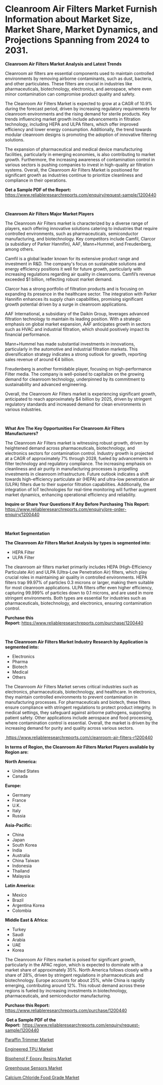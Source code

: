 <p><h1>Cleanroom Air Filters Market Furnish Information about Market Size, Market Share, Market Dynamics, and Projections Spanning from 2024 to 2031.</h1></p><p><strong>Cleanroom Air Filters Market Analysis and Latest Trends</strong></p>
<p><p>Cleanroom air filters are essential components used to maintain controlled environments by removing airborne contaminants, such as dust, bacteria, and other particulates. These filters are crucial in industries like pharmaceuticals, biotechnology, electronics, and aerospace, where even minor contamination can compromise product quality and safety.</p><p>The Cleanroom Air Filters Market is expected to grow at a CAGR of 10.9% during the forecast period, driven by increasing regulatory requirements for cleanroom environments and the rising demand for sterile products. Key trends influencing market growth include advancements in filtration technology, including HEPA and ULPA filters, which offer improved efficiency and lower energy consumption. Additionally, the trend towards modular cleanroom designs is promoting the adoption of innovative filtering solutions. </p><p>The expansion of pharmaceutical and medical device manufacturing facilities, particularly in emerging economies, is also contributing to market growth. Furthermore, the increasing awareness of contamination control in various sectors is pushing companies to invest in high-quality air filtration systems. Overall, the Cleanroom Air Filters Market is positioned for significant growth as industries continue to prioritize cleanliness and compliance in their operations.</p></p>
<p><strong>Get a Sample PDF of the Report:&nbsp;</strong> <a href="https://www.reliableresearchreports.com/enquiry/request-sample/1200440">https://www.reliableresearchreports.com/enquiry/request-sample/1200440</a></p>
<p>&nbsp;</p>
<p><strong>Cleanroom Air Filters Major Market Players</strong></p>
<p><p>The Cleanroom Air Filters market is characterized by a diverse range of players, each offering innovative solutions catering to industries that require controlled environments, such as pharmaceuticals, semiconductor manufacturing, and biotechnology. Key competitors include Camfil, Clarcor (a subsidiary of Parker Hannifin), AAF, Mann+Hummel, and Freudenberg, among others.</p><p>Camfil is a global leader known for its extensive product range and investment in R&D. The company's focus on sustainable solutions and energy efficiency positions it well for future growth, particularly with increasing regulations regarding air quality in cleanrooms. Camfil’s revenue exceeded $1 billion, reflecting robust market demand.</p><p>Clarcor has a strong portfolio of filtration products and is focusing on expanding its presence in the healthcare sector. The integration with Parker Hannifin enhances its supply chain capabilities, promising significant growth potential driven by a surge in cleanroom applications.</p><p>AAF International, a subsidiary of the Daikin Group, leverages advanced filtration technology to maintain its leading position. With a strategic emphasis on global market expansion, AAF anticipates growth in sectors such as HVAC and industrial filtration, which should positively impact its financial performance.</p><p>Mann+Hummel has made substantial investments in innovations, particularly in the automotive and industrial filtration markets. This diversification strategy indicates a strong outlook for growth, reporting sales revenue of around €4 billion.</p><p>Freudenberg is another formidable player, focusing on high-performance Filter media. The company is well-poised to capitalize on the growing demand for cleanroom technology, underpinned by its commitment to sustainability and advanced engineering.</p><p>Overall, the Cleanroom Air Filters market is experiencing significant growth, anticipated to reach approximately $4 billion by 2025, driven by stringent regulatory standards and increased demand for clean environments in various industries.</p></p>
<p>&nbsp;</p>
<p><strong>What Are The Key Opportunities For Cleanroom Air Filters Manufacturers?</strong></p>
<p><p>The Cleanroom Air Filters market is witnessing robust growth, driven by heightened demand across pharmaceuticals, biotechnology, and electronics sectors for contamination control. Industry growth is projected at a CAGR of approximately 7% through 2028, fueled by advancements in filter technology and regulatory compliance. The increasing emphasis on cleanliness and air purity in manufacturing processes is propelling investments in cleanroom infrastructure. Future outlook indicates a shift towards high-efficiency particulate air (HEPA) and ultra-low penetration air (ULPA) filters due to their superior filtration capabilities. Additionally, the integration of IoT technologies for real-time monitoring will further augment market dynamics, enhancing operational efficiency and reliability.</p></p>
<p><strong>Inquire or Share Your Questions If Any Before Purchasing This Report:</strong> <a href="https://www.reliableresearchreports.com/enquiry/pre-order-enquiry/1200440">https://www.reliableresearchreports.com/enquiry/pre-order-enquiry/1200440</a></p>
<p>&nbsp;</p>
<p><strong>Market Segmentation</strong></p>
<p><strong>The Cleanroom Air Filters Market Analysis by types is segmented into:</strong></p>
<p><ul><li>HEPA Filter</li><li>ULPA Filter</li></ul></p>
<p><p>The cleanroom air filters market primarily includes HEPA (High-Efficiency Particulate Air) and ULPA (Ultra-Low Penetration Air) filters, which play crucial roles in maintaining air quality in controlled environments. HEPA filters trap 99.97% of particles 0.3 microns or larger, making them suitable for most cleanroom applications. ULPA filters offer even higher efficiency, capturing 99.999% of particles down to 0.1 microns, and are used in more stringent environments. Both types are essential for industries such as pharmaceuticals, biotechnology, and electronics, ensuring contamination control.</p></p>
<p><strong>Purchase this Report:&nbsp;</strong><a href="https://www.reliableresearchreports.com/purchase/1200440">https://www.reliableresearchreports.com/purchase/1200440</a></p>
<p>&nbsp;</p>
<p><strong>The Cleanroom Air Filters Market Industry Research by Application is segmented into:</strong></p>
<p><ul><li>Electronics</li><li>Pharma</li><li>Biotech</li><li>Medical</li><li>Others</li></ul></p>
<p><p>The Cleanroom Air Filters Market serves critical industries such as electronics, pharmaceuticals, biotechnology, and healthcare. In electronics, they maintain controlled environments to prevent contamination in manufacturing processes. For pharmaceuticals and biotech, these filters ensure compliance with stringent regulations to protect product integrity. In medical settings, they safeguard against airborne pathogens, supporting patient safety. Other applications include aerospace and food processing, where contamination control is essential. Overall, the market is driven by the increasing demand for purity and quality across various sectors.</p></p>
<p><a href="https://www.reliableresearchreports.com/cleanroom-air-filters-r1200440">&nbsp;https://www.reliableresearchreports.com/cleanroom-air-filters-r1200440</a></p>
<p><strong>In terms of Region, the Cleanroom Air Filters Market Players available by Region are:</strong></p>
<p>
    <p> <strong> North America: </strong>
        <ul>
            <li>United States</li>
            <li>Canada</li>
        </ul>
        </p> 
    <p> <strong> Europe: </strong>
        <ul>
            <li>Germany</li>
            <li>France</li>
            <li>U.K.</li>
            <li>Italy</li>
            <li>Russia</li>
        </ul>
        </p> 
    <p> <strong> Asia-Pacific: </strong>
        <ul>
            <li>China</li>
            <li>Japan</li>
            <li>South Korea</li>
            <li>India</li>
            <li>Australia</li>
            <li>China Taiwan</li>
            <li>Indonesia</li>
            <li>Thailand</li>
            <li>Malaysia</li>
        </ul>
        </p> 
    <p> <strong> Latin America: </strong>
        <ul>
            <li>Mexico</li>
            <li>Brazil</li>
            <li>Argentina Korea</li>
            <li>Colombia</li>
        </ul>
        </p> 
    <p> <strong> Middle East & Africa: </strong>
        <ul>
            <li>Turkey</li>
            <li>Saudi</li>
            <li>Arabia</li>
            <li>UAE</li>
            <li>Korea</li>
        </ul>
    </p>
    </p>
<p><p>The Cleanroom Air Filters market is poised for significant growth, particularly in the APAC region, which is expected to dominate with a market share of approximately 35%. North America follows closely with a share of 28%, driven by stringent regulations in pharmaceuticals and biotechnology. Europe accounts for about 25%, while China is rapidly emerging, contributing around 12%. This robust demand across these regions is fueled by increasing investments in biotechnology, pharmaceuticals, and semiconductor manufacturing.</p></p>
<p><strong>Purchase this Report: </strong><a href="https://www.reliableresearchreports.com/purchase/1200440">https://www.reliableresearchreports.com/purchase/1200440</a></p>
<p>&nbsp;<strong>Get a Sample PDF of the Report:&nbsp;&nbsp;</strong><a href="https://www.reliableresearchreports.com/enquiry/request-sample/1200440">https://www.reliableresearchreports.com/enquiry/request-sample/1200440</a></p>
<p><strong></strong></p>
<p><p><a href="https://www.linkedin.com/pulse/market-dynamics-future-trends-global-paraffin-trimmer-whcpe?trackingId=5mQv8OBqQ72dL4hiaIVB6A%3D%3D">Paraffin Trimmer Market</a></p><p><a href="https://issuu.com/reportprime-2/docs/engineered-tpu-market-size-2030.ppt_d0b06034458d64">Engineered TPU Market</a></p><p><a href="https://github.com/mahnoor2003/Market-Research-Report-List-6/blob/main/bisphenol-f-epoxy-resins-market.md">Bisphenol F Epoxy Resins Market</a></p><p><a href="https://www.linkedin.com/pulse/global-greenhouse-sensors-market-opportunities-forecast-period-stmjc?trackingId=whB%2BD%2BVnR5aHXfLZBdOfKw%3D%3D">Greenhouse Sensors Market</a></p><p><a href="https://github.com/ygfu6u/Market-Research-Report-List-1/blob/main/calcium-chloride-food-grade-market.md">Calcium Chloride Food Grade Market</a></p></p>